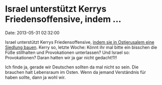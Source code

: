 Israel unterstützt Kerrys Friedensoffensive, indem \...
=======================================================

Date: 2013-05-31 02:32:00

Israel unterstützt Kerrys Friedensoffensive, [indem sie in Ostjerusalem
eine Siedlung
bauen](http://www.washingtonpost.com/world/middle_east/israel-to-build-300-units-in-jewish-settlement-in-east-jerusalem-threatening-kerry-efforts/2013/05/30/974ff646-c92e-11e2-9cd9-3b9a22a4000a_story.html).
Kerry so, letzte Woche: Könnt ihr mal bitte ein bisschen die Füße
stillhalten und Provokationen unterlassen? Und Israel so: Provokationen?
Daran hatten wir ja gar nicht gedacht!1!!

Ich finde ja, gerade wir Deutschen sollten da mal nicht so sein. Die
brauchen halt Lebensraum im Osten. Wenn da jemand Verständnis für haben
sollte, dann ja wohl wir.

